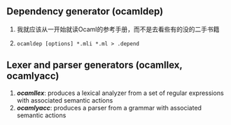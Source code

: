 ## Dependency generator (ocamldep)

1. 我就应该从一开始就读Ocaml的参考手册，而不是去看些有的没的二手书籍

2. ```
   ocamldep [options] *.mli *.ml > .depend
   ```

## Lexer and parser generators (ocamllex, ocamlyacc)

1. ***ocamllex***: produces a lexical analyzer from a set of regular expressions with associated semantic actions
2. ***ocamlyacc***: produces a parser from a grammar with associated semantic actions

